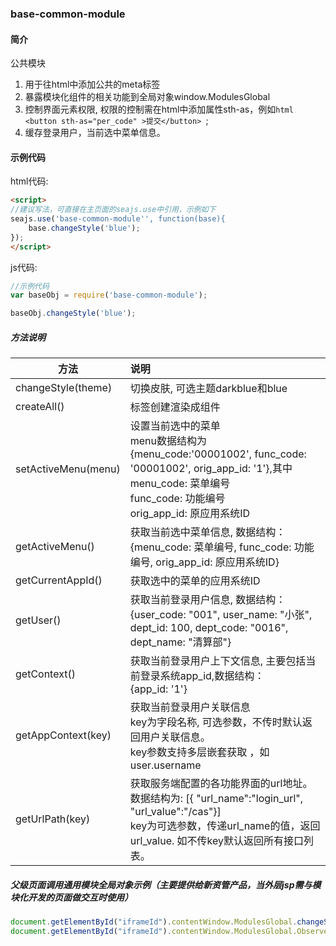 
### base-common-module

#### 简介
 公共模块
1. 用于往html中添加公共的meta标签
2. 暴露模块化组件的相关功能到全局对象window.ModulesGlobal
3. 控制界面元素权限, 权限的控制需在html中添加属性sth-as，例如```html <button sth-as="per_code" >提交</button> ```;
4. 缓存登录用户，当前选中菜单信息。

#### 示例代码

html代码:
```html
<script>
//建议写法，可直接在主页面的seajs.use中引用，示例如下
seajs.use('base-common-module'', function(base){
    base.changeStyle('blue');
});
</script>
```

js代码:

```js
//示例代码
var baseObj = require('base-common-module');

baseObj.changeStyle('blue');
```

##### 方法说明
| 方法 | 说明 |
| - | :- |
| changeStyle(theme) | 切换皮肤, 可选主题darkblue和blue|
| createAll() | 标签创建渲染成组件|
| setActiveMenu(menu) | 设置当前选中的菜单<br/>menu数据结构为{menu_code:'00001002', func_code: '00001002', orig_app_id: '1'},其中<br> menu_code: 菜单编号<br/>func_code: 功能编号<br/>orig_app_id: 原应用系统ID|
| getActiveMenu() | 获取当前选中菜单信息, 数据结构：<br/>{menu_code: 菜单编号, func_code: 功能编号, orig_app_id: 原应用系统ID}|
| getCurrentAppId() | 获取选中的菜单的应用系统ID|
| getUser() | 获取当前登录用户信息, 数据结构：<br/>{user_code: "001", user_name: "小张", dept_id: 100, dept_code: "0016", dept_name: "清算部"}|
| getContext() | 获取当前登录用户上下文信息, 主要包括当前登录系统app_id,数据结构：<br/>{app_id: '1'}|
| getAppContext(key) | 获取当前登录用户关联信息<br/>key为字段名称, 可选参数，不传时默认返回用户关联信息。<br/> key参数支持多层嵌套获取 ，如 user.username|
| getUrlPath(key) | 获取服务端配置的各功能界面的url地址。<br/>数据结构为:  [{  "url_name":"login_url", "url_value":"/cas"}] <br/>key为可选参数，传递url_name的值，返回url_value. 如不传key默认返回所有接口列表。|

##### 父级页面调用通用模块全局对象示例（主要提供给新资管产品，当外层jsp需与模块化开发的页面做交互时使用）
```js
document.getElementById("iframeId").contentWindow.ModulesGlobal.changeStyle('darkblue');  //使用darkblue样式
document.getElementById("iframeId").contentWindow.ModulesGlobal.Observer;   //模块化的observer对象
```